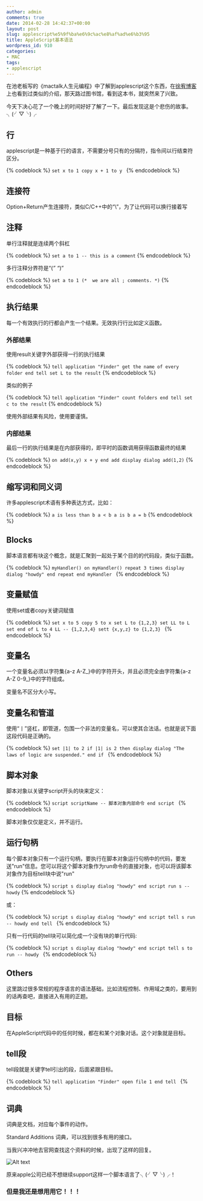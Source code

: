 ```yaml
---
author: admin
comments: true
date: 2014-02-28 14:42:37+00:00
layout: post
slug: applescript%e5%9f%ba%e6%9c%ac%e8%af%ad%e6%b3%95
title: AppleScript基本语法
wordpress_id: 910
categories:
- MAC
tags:
- applescript
---
```


在池老板写的《mactalk人生元编程》中了解到applescript这个东西，在[徐宥博客](http://blog.youxu.info/)上也看到过类似的介绍，那天路过图书馆，看到这本书，就突然来了兴致。





今天下决心花了一个晚上的时间好好了解了一下。最后发现这是个悲伤的故事。╮(╯▽╰)╭





## 行





applescript是一种基于行的语言，不需要分号只有的分隔符，指令间以行结束符区分。




{% codeblock %}
`set x to 1
copy x + 1 to y
`
{% endcodeblock %}




## 连接符





Option+Return产生连接符，类似C/C++中的“\”，为了让代码可以换行接着写





## 注释





单行注释就是连续两个斜杠




{% codeblock %}
` set a to 1 -- this is a comment
`
{% endcodeblock %}




多行注释分界符是“(*” “*)”




{% codeblock %}
` set a to 1 (*  we are all ;
  comments.
 *)
`
{% endcodeblock %}




## 执行结果





每一个有效执行的行都会产生一个结果。无效执行行比如定义函数。





### 外部结果





使用result关键字外部获得一行的执行结果




{% codeblock %}
` tell application "Finder"
    get the name of every folder
 end tell
 set L to the result
`
{% endcodeblock %}




类似的例子




{% codeblock %}
` tell application "Finder"
    count folders
 end tell
 set c to the result
`
{% endcodeblock %}




使用外部结果有风险，使用要谨慎。





### 内部结果





最后一行的执行结果是在内部获得的，即平时的函数调用获得函数最终的结果




{% codeblock %}
` on add(x,y)
    x + y
 end add
 display dialog add(1,2)
`
{% endcodeblock %}




## 缩写词和同义词





许多applescript术语有多种表达方式，比如：




{% codeblock %}
` a is less than b
 a < b
 a is b
 a = b
`
{% endcodeblock %}




## Blocks





脚本语言都有块这个概念，就是汇聚到一起处于某个目的的代码段，类似于函数。




{% codeblock %}
`myHandler()
 on myHandler()
    repeat 3 times
        display dialog "howdy"
    end repeat
end myHandler
`
{% endcodeblock %}




## 变量赋值





使用set或者copy关键词赋值




{% codeblock %}
`set x to 5
copy 5 to x
set L to {1,2,3}
set LL to L
set end of L to 4
LL -- {1,2,3,4}
sett {x,y,z} to {1,2,3}
`
{% endcodeblock %}




## 变量名





一个变量名必须以字符集{a-z A-Z_}中的字符开头，并且必须完全由字符集{a-z A-Z 0-9_}中的字符组成。





变量名不区分大小写。





## 变量名和管道





使用“丨”竖杠，即管道，包围一个非法的变量名，可以使其合法话。也就是说下面这段代码是正确的。




{% codeblock %}
`set |1| to 2
if |1| is 2 then
    display dialog "The laws of logic are suspended."
end if
`
{% endcodeblock %}




## 脚本对象





脚本对象以关键字script开头的块来定义：




{% codeblock %}
`script scriptName
    -- 脚本对象内部命令
end script
`
{% endcodeblock %}




脚本对象仅仅是定义，并不运行。





## 运行句柄





每个脚本对象只有一个运行句柄，要执行在脚本对象运行句柄中的代码，要发送"run"信息。您可以将这个脚本对象作为run命令的直接对象，也可以将该脚本对象作为目标tell块中说"run"




{% codeblock %}
` script s
    display dialog "howdy"
end script
run s -- howdy
`
{% endcodeblock %}




或：




{% codeblock %}
`script s
    display dialog "howdy"
end script
tell s
    run -- howdy
end tell
`
{% endcodeblock %}




只有一行代码的tell块可以简化成一个没有块的单行代码:




{% codeblock %}
`script s
    display dialog "howdy"
end script
tell s to run -- howdy
`
{% endcodeblock %}




## Others





这里跳过很多常规的程序语言的语法基础，比如流程控制、作用域之类的，要用到的话再查吧，直接进入有用的正题。





## 目标





在AppleScript代码中的任何时候，都在和某个对象对话。这个对象就是目标。





## tell段





tell段就是关键字tell引出的段，后面紧跟目标。




{% codeblock %}
`tell application "Finder"
    open file 1
end tell
`
{% endcodeblock %}




## 词典





词典是文档，对应每个事件的动作。





Standard Additions 词典，可以找到很多有用的接口。





当我兴冲冲地去官网查找这个资料的时候，出现了这样的回复。





![Alt text](http://images.apple.com/osx/apps/images/title.png)





原来apple公司已经不想继续support这样一个脚本语言了╮(╯▽╰)╭！





### 但是我还是想用用它！！！



